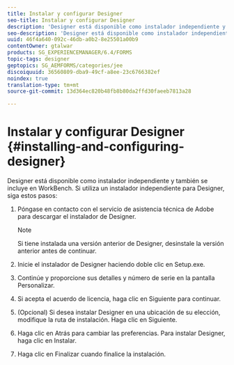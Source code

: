 ```yaml
---
title: Instalar y configurar Designer
seo-title: Instalar y configurar Designer
description: 'Designer está disponible como instalador independiente y también se incluye en Workbench. Obtenga información sobre cómo instalar Designer independiente.  '
seo-description: 'Designer está disponible como instalador independiente y también se incluye en Workbench. Obtenga información sobre cómo instalar Designer independiente.  '
uuid: 46f4a640-092c-46db-a0b2-8e25501a00b9
contentOwner: gtalwar
products: SG_EXPERIENCEMANAGER/6.4/FORMS
topic-tags: designer
geptopics: SG_AEMFORMS/categories/jee
discoiquuid: 36560809-dba9-49cf-a8ee-23c6766382ef
noindex: true
translation-type: tm+mt
source-git-commit: 13d364ec820b48fb8b80da2ffd30faeeb7813a28

---
```



# Instalar y configurar Designer {#installing-and-configuring-designer}

Designer está disponible como instalador independiente y también se incluye en WorkBench. Si utiliza un instalador independiente para Designer, siga estos pasos:

1. Póngase en contacto con el servicio de asistencia técnica de Adobe para descargar el instalador de Designer.

   >[!NOTE]
   >
   >Si tiene instalada una versión anterior de Designer, desinstale la versión anterior antes de continuar.

1. Inicie el instalador de Designer haciendo doble clic en Setup.exe.
1. Continúe y proporcione sus detalles y número de serie en la pantalla Personalizar.
1. Si acepta el acuerdo de licencia, haga clic en Siguiente para continuar.
1. (Opcional) Si desea instalar Designer en una ubicación de su elección, modifique la ruta de instalación. Haga clic en Siguiente.
1. Haga clic en Atrás para cambiar las preferencias. Para instalar Designer, haga clic en Instalar.
1. Haga clic en Finalizar cuando finalice la instalación.

